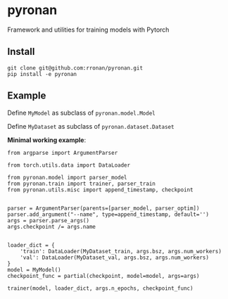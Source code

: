 # pyronan
Framework and utilities for training models with Pytorch


## Install 

```
git clone git@github.com:rronan/pyronan.git
pip install -e pyronan
```

## Example

Define ```MyModel``` as subclass of ```pyronan.model.Model```

Define ```MyDataset``` as subclass of ```pyronan.dataset.Dataset```

__Minimal working example__:

```
from argparse import ArgumentParser

from torch.utils.data import DataLoader

from pyronan.model import parser_model
from pyronan.train import trainer, parser_train
from pyronan.utils.misc import append_timestamp, checkpoint


parser = ArgumentParser(parents=[parser_model, parser_optim])
parser.add_argument("--name", type=append_timestamp, default='')
args = parser.parse_args()
args.checkpoint /= args.name


loader_dict = {
    'train': DataLoader(MyDataset_train, args.bsz, args.num_workers)
    'val': DataLoader(MyDataset_val, args.bsz, args.num_workers)
}
model = MyModel()
checkpoint_func = partial(checkpoint, model=model, args=args)

trainer(model, loader_dict, args.n_epochs, checkpoint_func)
```


